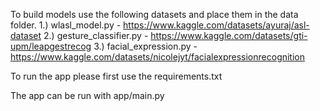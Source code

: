To build models use the following datasets and place them in the data folder.
1.) wlasl_model.py - https://www.kaggle.com/datasets/ayuraj/asl-dataset
2.) gesture_classifier.py - https://www.kaggle.com/datasets/gti-upm/leapgestrecog
3.) facial_expression.py - https://www.kaggle.com/datasets/nicolejyt/facialexpressionrecognition

To run the app please first use the requirements.txt

The app can be run with app/main.py
